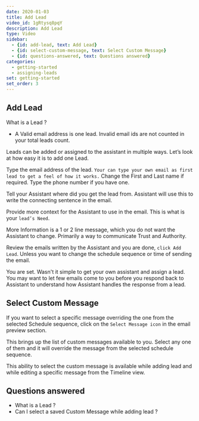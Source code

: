 ```yaml
---
date: 2020-01-03
title: Add Lead
video_id: 1gRtysq8pqY
description: Add Lead
type: Video
sidebar:
  - {id: add-lead, text: Add Lead}
  - {id: select-custom-message, text: Select Custom Message}
  - {id: questions-answered, text: Questions answered}
categories:
  - getting-started
  - assigning-leads
set: getting-started
set_order: 3
---
```


## Add Lead
What is a Lead ? 
- A Valid email address is one lead. Invalid email ids are not counted in your total leads count. 

Leads can be added or assigned to the assistant in multiple ways. Let’s look at how easy it is to add one Lead. 

Type the email address of the lead. `Your can type your own email as first lead to get a feel of how it works.` 
Change the First and Last name if required. Type the phone number if you have one.

Tell your Assistant where did you get the lead from. Assistant will use this to write the connecting sentence in the email.

Provide more context for the Assistant to use in the email. This is what is your `lead’s Need`. 

More Information is a 1 or 2 line message, which you do not want the Assistant to change. Primarily a way to communicate Trust and Authority.

Review the emails written by the Assistant and you are done, `click Add Lead`. Unless you want to change the schedule sequence or time of sending the email. 

You are set. Wasn't it simple to get your own assistant and assign a lead. 
You may want to let few emails come to you before you respond back to Assistant to understand how Assistant handles the response from a lead. 

## Select Custom Message
If you want to select a specific message overriding the one from the selected Schedule sequence, click on the `Select Message icon` in the email preview section. 

This brings up the list of custom messages available to you. Select any one of them and it will override the message from the selected schedule sequence. 

This ability to select the custom message is available while adding lead and while editing a specific message from the Timeline view.

## Questions answered
- What is a Lead ? 
- Can I select a saved Custom Message while adding lead ?